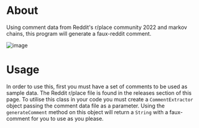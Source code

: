 # About
Using comment data from Reddit's r/place community 2022 and markov chains, this program will generate a faux-reddit comment.

![image](https://user-images.githubusercontent.com/72321241/162654872-e3f77fdf-7e36-4483-8fef-ddec58854c82.png)

# Usage
In order to use this, first you must have a set of comments to be used as sample data. The Reddit r/place file is found in the releases section of this page.
To utilise this class in your code you must create a `CommentExtractor` object passing the comment data file as a parameter. Using the `generateComment` method on this object will return a `String` with a faux-comment for you to use as you please.
